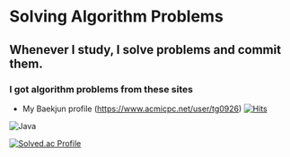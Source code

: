 # Solving Algorithm Problems
## Whenever I study, I solve problems and commit them.
### I got algorithm problems from these sites
* My Baekjun profile (https://www.acmicpc.net/user/tg0926)
[![Hits](https://hits.seeyoufarm.com/api/count/incr/badge.svg?url=https%3A%2F%2Fgithub.com%2FNoTaeGwon&count_bg=%233D81C8&title_bg=%23224516&icon=&icon_color=%23E7E7E7&title=hits&edge_flat=false)](https://hits.seeyoufarm.com)

![Java](https://img.shields.io/badge/Java-007396.svg?&style=for-the-badge&logo=Java&logoColor=white)

[![Solved.ac Profile](http://mazassumnida.wtf/api/v2/generate_badge?boj=tg0926)](https://solved.ac/tg0926/)

